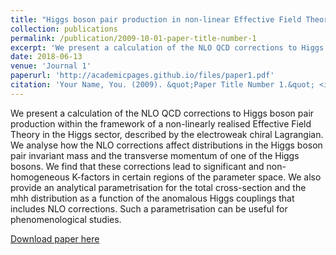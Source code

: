 ```yaml
---
title: "Higgs boson pair production in non-linear Effective Field Theory with full mt-dependence at NLO QCD "
collection: publications
permalink: /publication/2009-10-01-paper-title-number-1
excerpt: 'We present a calculation of the NLO QCD corrections to Higgs boson pair production within the framework of a non-linearly realised Effective Field Theory in the Higgs sector, described by the electroweak chiral Lagrangian. We analyse how the NLO corrections affect distributions in the Higgs boson pair invariant mass and the transverse momentum of one of the Higgs bosons. We find that these corrections lead to significant and non-homogeneous K-factors in certain regions of the parameter space. We also provide an analytical parametrisation for the total cross-section and the mhh distribution as a function of the anomalous Higgs couplings that includes NLO corrections. Such a parametrisation can be useful for phenomenological studies.'
date: 2018-06-13
venue: 'Journal 1'
paperurl: 'http://academicpages.github.io/files/paper1.pdf'
citation: 'Your Name, You. (2009). &quot;Paper Title Number 1.&quot; <i>Journal 1</i>. 1(1).'
---
```

We present a calculation of the NLO QCD corrections to Higgs boson pair production within the framework of a non-linearly realised Effective Field Theory in the Higgs sector, described by the electroweak chiral Lagrangian. We analyse how the NLO corrections affect distributions in the Higgs boson pair invariant mass and the transverse momentum of one of the Higgs bosons. We find that these corrections lead to significant and non-homogeneous K-factors in certain regions of the parameter space. We also provide an analytical parametrisation for the total cross-section and the mhh distribution as a function of the anomalous Higgs couplings that includes NLO corrections. Such a parametrisation can be useful for phenomenological studies.

[Download paper here](http://academicpages.github.io/files/paper1.pdf)




